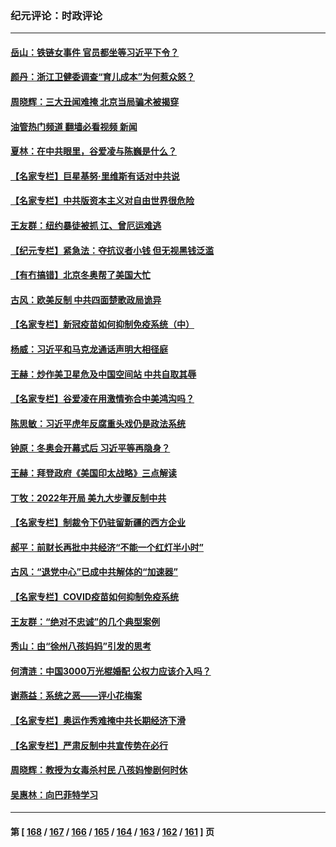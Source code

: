 ### 纪元评论：时政评论
---
#### [岳山：铁链女事件 官员都坐等习近平下令？](../../pages/nsc1025/n13586087.md?02190330) 
#### [颜丹：浙江卫健委调查“育儿成本”为何惹众怒？](../../pages/nsc1025/n13587128.md?02190330) 
#### [周晓辉：三大丑闻难掩 北京当局骗术被揭穿](../../pages/nsc1025/n13586694.md?02190330) 
#### [油管热门频道 翻墙必看视频 新闻](ok?02190330)
#### [夏林：在中共眼里，谷爱凌与陈巍是什么？](../../pages/nsc1025/n13585322.md?02190330) 
#### [【名家专栏】巨星基努‧里维斯有话对中共说](../../pages/nsc1025/n13584394.md?02190330) 
#### [【名家专栏】中共版资本主义对自由世界很危险](../../pages/nsc1025/n13584338.md?02190330) 
#### [王友群：纽约暴徒被抓 江、曾厄运难逃](../../pages/nsc1025/n13585258.md?02190330) 
#### [【纪元专栏】紧急法：夺抗议者小钱 但无视黑钱泛滥](../../pages/nsc1025/n13585316.md?02190330) 
#### [【有冇搞错】北京冬奥帮了美国大忙](../../pages/nsc1025/n13582218.md?02190330) 
#### [古风：欧美反制 中共四面楚歌政局诡异](../../pages/nsc1025/n13583687.md?02190330) 
#### [【名家专栏】新冠疫苗如何抑制免疫系统（中）](../../pages/nsc1025/n13576027.md?02190330) 
#### [杨威：习近平和马克龙通话声明大相径庭](../../pages/nsc1025/n13581994.md?02190330) 
#### [王赫：炒作美卫星危及中国空间站 中共自取其辱](../../pages/nsc1025/n13582335.md?02190330) 
#### [【名家专栏】谷爱凌在用激情弥合中美鸿沟吗？](../../pages/nsc1025/n13581477.md?02190330) 
#### [陈思敏：习近平虎年反腐重头戏仍是政法系统](../../pages/nsc1025/n13580684.md?02190330) 
#### [钟原：冬奥会开幕式后 习近平等再隐身？](../../pages/nsc1025/n13579582.md?02190330) 
#### [王赫：拜登政府《美国印太战略》三点解读](../../pages/nsc1025/n13579494.md?02190330) 
#### [丁牧：2022年开局 美九大步骤反制中共](../../pages/nsc1025/n13579372.md?02190330) 
#### [【名家专栏】制裁令下仍驻留新疆的西方企业](../../pages/nsc1025/n13578609.md?02190330) 
#### [郝平：前财长再批中共经济“不能一个红灯半小时”](../../pages/nsc1025/n13579322.md?02190330) 
#### [古风：“退党中心”已成中共解体的“加速器”](../../pages/nsc1025/n13578261.md?02190330) 
#### [【名家专栏】COVID疫苗如何抑制免疫系统](../../pages/nsc1025/n13578785.md?02190330) 
#### [王友群：“绝对不忠诚”的几个典型案例](../../pages/nsc1025/n13577068.md?02190330) 
#### [秀山：由“徐州八孩妈妈”引发的思考](../../pages/nsc1025/n13577023.md?02190330) 
#### [何清涟：中国3000万光棍婚配 公权力应该介入吗？](../../pages/nsc1025/n13576860.md?02190330) 
#### [谢燕益：系统之恶——评小花梅案](../../pages/nsc1025/n13576765.md?02190330) 
#### [【名家专栏】奥运作秀难掩中共长期经济下滑](../../pages/nsc1025/n13576012.md?02190330) 
#### [【名家专栏】严肃反制中共宣传势在必行](../../pages/nsc1025/n13574764.md?02190330) 
#### [周晓辉：教授为女毒杀村民 八孩妈惨剧何时休](../../pages/nsc1025/n13576484.md?02190330) 
#### [吴惠林：向巴菲特学习](../../pages/nsc1025/n13576152.md?02190330) 

---
#### 第 [ [168](./168.md?02190330) / [167](./167.md?02190330) / [166](./166.md?02190330) / [165](./165.md?02190330) / [164](./164.md?02190330) / [163](./163.md?02190330) / [162](./162.md?02190330) / [161](./161.md?02190330) ] 页
